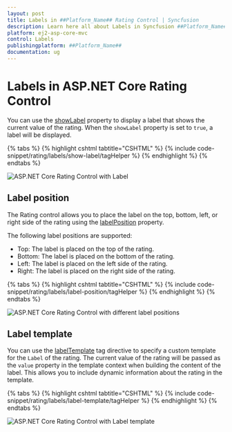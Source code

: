 ```yaml
---
layout: post
title: Labels in ##Platform_Name## Rating Control | Syncfusion
description: Learn here all about Labels in Syncfusion ##Platform_Name## Rating control of Syncfusion Essential JS 2 and more.
platform: ej2-asp-core-mvc
control: Labels
publishingplatform: ##Platform_Name##
documentation: ug
---
```


# Labels in ASP.NET Core Rating Control

You can use the [showLabel](https://help.syncfusion.com/cr/aspnetcore-js2/Syncfusion.EJ2.Inputs.Rating.html#Syncfusion_EJ2_Inputs_Rating_ShowLabel) property to display a label that shows the current value of the rating. When the `showLabel` property is set to `true`, a label will be displayed.

{% tabs %}
{% highlight cshtml tabtitle="CSHTML" %}
{% include code-snippet/rating/labels/show-label/tagHelper %}
{% endhighlight %}
{% endtabs %}

![ASP.NET Core Rating Control with Label](./images/rating-label.png)

## Label position

The Rating control allows you to place the label on the top, bottom, left, or right side of the rating using the [labelPosition](https://help.syncfusion.com/cr/aspnetcore-js2/Syncfusion.EJ2.Inputs.Rating.html#Syncfusion_EJ2_Inputs_Rating_LabelPosition) property. 

The following label positions are supported:

* Top: The label is placed on the top of the rating.
* Bottom: The label is placed on the bottom of the rating.
* Left: The label is placed on the left side of the rating.
* Right: The label is placed on the right side of the rating.

{% tabs %}
{% highlight cshtml tabtitle="CSHTML" %}
{% include code-snippet/rating/labels/label-position/tagHelper %}
{% endhighlight %}
{% endtabs %}

![ASP.NET Core Rating Control with different label positions](./images/rating-label-positions.png)


## Label template

You can use the [labelTemplate](https://help.syncfusion.com/cr/aspnetcore-js2/Syncfusion.EJ2.Inputs.Rating.html#Syncfusion_EJ2_Inputs_Rating_LabelTemplate) tag directive to specify a custom template for the `Label` of the rating. The current value of the rating will be passed as the `value` property in the template context when building the content of the label. This allows you to include dynamic information about the rating in the template.

{% tabs %}
{% highlight cshtml tabtitle="CSHTML" %}
{% include code-snippet/rating/labels/label-template/tagHelper %}
{% endhighlight %}
{% endtabs %}

![ASP.NET Core Rating Control with Label template](./images/rating-label-template.png)